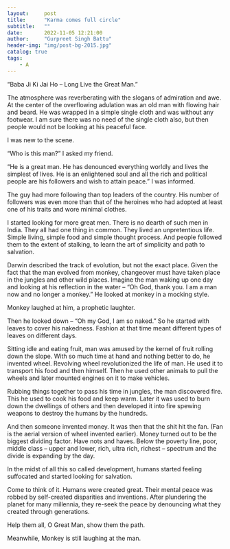 ```yaml
---
layout:     post
title:      "Karma comes full circle"
subtitle:   ""
date:       2022-11-05 12:21:00
author:     "Gurpreet Singh Battu"
header-img: "img/post-bg-2015.jpg"
catalog: true
tags:
    - A
---
```


“Baba Ji Ki Jai Ho – Long Live the Great Man.”

The atmosphere was reverberating with the slogans of admiration and awe. At the center of the overflowing adulation was an old man with flowing hair and beard. He was wrapped in a simple single cloth and was without any footwear. I am sure there was no need of the single cloth also, but then people would not be looking at his peaceful face.

I was new to the scene.

“Who is this man?” I asked my friend.

“He is a great man. He has denounced everything worldly and lives the simplest of lives. He is an enlightened soul and all the rich and political people are his followers and wish to attain peace.” I was informed.

The guy had more following than top leaders of the country. His number of followers was even more than that of the heroines who had adopted at least one of his traits and wore minimal clothes.

I started looking for more great men. There is no dearth of such men in India. They all had one thing in common. They lived an unpretentious life. Simple living, simple food and simple thought process. And people followed them to the extent of stalking, to learn the art of simplicity and path to salvation.

Darwin described the track of evolution, but not the exact place. Given the fact that the man evolved from monkey, changeover must have taken place in the jungles and other wild places. Imagine the man waking up one day and looking at his reflection in the water – “Oh God, thank you. I am a man now and no longer a monkey.” He looked at monkey in a mocking style.

Monkey laughed at him, a prophetic laughter.

Then he looked down – “Oh my God, I am so naked.” So he started with leaves to cover his nakedness. Fashion at that time meant different types of leaves on different days.

Sitting idle and eating fruit, man was amused by the kernel of fruit rolling down the slope. With so much time at hand and nothing better to do, he invented wheel. Revolving wheel revolutionized the life of man. He used it to transport his food and then himself. Then he used other animals to pull the wheels and later mounted engines on it to make vehicles.

Rubbing things together to pass his time in jungles, the man discovered fire. This he used to cook his food and keep warm. Later it was used to burn down the dwellings of others and then developed it into fire spewing weapons to destroy the humans by the hundreds.

And then someone invented money. It was then that the shit hit the fan. (Fan is the aerial version of wheel invented earlier). Money turned out to be the biggest dividing factor. Have nots and haves. Below the poverty line, poor, middle class – upper and lower, rich, ultra rich, richest – spectrum and the divide is expanding by the day.

In the midst of all this so called development, humans started feeling suffocated and started looking for salvation.

Come to think of it. Humans were created great. Their mental peace was robbed by self-created disparities and inventions. After plundering the planet for many millennia, they re-seek the peace by denouncing what they created through generations.

Help them all, O Great Man, show them the path.

Meanwhile, Monkey is still laughing at the man.
